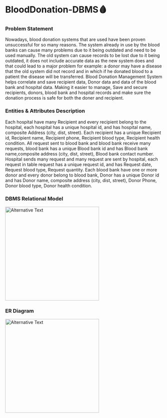 # BloodDonation-DBMS🩸


### Problem Statement

Nowadays, blood donation systems that are used have been proven unsuccessful for so many reasons. The system already in use by the blood banks can cause many problems due to it being outdated and need to be used manually. The old system can cause records to be lost due to it being outdated, it does not include accurate data as the new system does and that could lead to a major problem for example: a donor may have a disease that the old system did not record and in which if he donated blood to a patient the disease will be transferred. Blood Donation Management System helps correlate and save recipient data, Donor data and data of the blood bank and hospital data. Making it easier to manage, Save and secure recipients, donors, blood bank and hospital records and make sure the donation process is safe for both the doner and recipient.

### Entities & Attributes Description

Each hospital have many Recipient and every recipient belong to the hospital, each hospital has a unique hospital id, and has hospital name, composite Address (city, dist, street). Each recipient has a unique Recipient id, Recipient name, Recipient phone, Recipient blood type, Recipient health condition. All request sent to blood bank and blood bank receive many requests, blood bank has a unique Blood bank id and has Blood bank name,composite address (city, dist, street), Blood bank contact number. Hospital sends many request and many request are sent by hospital, each request in table request has a unique request id, and has Request date, Request blood type, Request quantity. Each blood bank have one or more donor and every donor belong to blood bank, Donor has a unique Donor id and has Donor name, composite address (city, dist, street), Donor Phone, Donor blood type, Donor health condition.

### DBMS Relational Model

<div>
  <img src="URL_to_image" alt="Alternative Text" width="300">
</div>

### ER Diagram 

<div>
  <img src="https://github.com/rhali-01/BloodDonation-DBMS/assets/109041560/d3c9311d-4131-444e-8987-e8a146920362" alt="Alternative Text" width="300">
</div>
